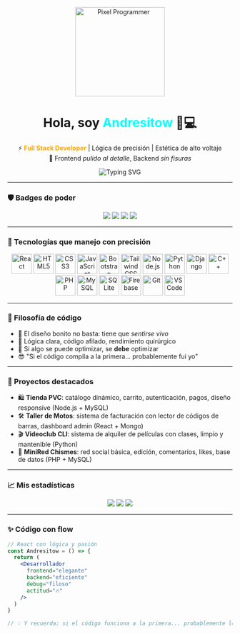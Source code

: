 <!-- 🔥 Andresitow - Código con elegancia, lógica con filo -->
<p align="center">
  <img src="https://i.pinimg.com/originals/3e/47/61/3e476166c6f2e0d32772ac5151c6d0b3.gif" width="200" alt="Pixel Programmer">
</p>

<h1 align="center">Hola, soy <span style="color:#00FFFF;">Andresitow</span> 👾💻</h1>

<p align="center">
  ⚡ <strong><span style="color:#FFA500;">Full Stack Developer</span></strong> | Lógica de precisión | Estética de alto voltaje <br>
  🎨 Frontend <em>pulido al detalle</em>, Backend <em>sin fisuras</em>
</p>

<p align="center">
  <img src="https://readme-typing-svg.demolab.com?font=Fira+Code&size=20&pause=800&color=00FFFF&center=true&vCenter=true&width=500&lines=React+%7C+CSS+Creativo+%7C+HTML5+limpio;Node+%7C+Django+%7C+Python+%7C+PHP;Frontend+con+detalle+de+artista;Backend+con+alma+de+arquitecto" alt="Typing SVG"/>
</p>

---

### 🛡️ Badges de poder

<p align="center">
  <img src="https://img.shields.io/badge/Hecho%20en-Colombia-FFD700?style=for-the-badge&logo=colombia&logoColor=white"/>
  <img src="https://img.shields.io/badge/Edad-19-aqua?style=for-the-badge"/>
  <img src="https://img.shields.io/badge/Stack-Full%20Stack-purple?style=for-the-badge&logo=stackshare"/>
  <img src="https://img.shields.io/badge/VSCode-lo%20uso%20hasta%20para%20hacer%20café-blue?style=for-the-badge&logo=visualstudiocode&logoColor=white"/>
</p>

---

### 🚀 Tecnologías que manejo con precisión

<p align="center">
  <!-- Frontend -->
  <img src="https://cdn.jsdelivr.net/gh/devicons/devicon/icons/react/react-original.svg" width="45" title="React"/>
  <img src="https://cdn.jsdelivr.net/gh/devicons/devicon/icons/html5/html5-original.svg" width="45" title="HTML5"/>
  <img src="https://cdn.jsdelivr.net/gh/devicons/devicon/icons/css3/css3-original.svg" width="45" title="CSS3"/>
  <img src="https://cdn.jsdelivr.net/gh/devicons/devicon/icons/javascript/javascript-original.svg" width="45" title="JavaScript"/>
  <img src="https://cdn.jsdelivr.net/gh/devicons/devicon/icons/bootstrap/bootstrap-original.svg" width="45" title="Bootstrap"/>
  <img src="https://cdn.jsdelivr.net/gh/devicons/devicon/icons/tailwindcss/tailwindcss-plain.svg" width="45" title="TailwindCSS"/>

  <!-- Backend -->
  <img src="https://cdn.jsdelivr.net/gh/devicons/devicon/icons/nodejs/nodejs-original.svg" width="45" title="Node.js"/>
  <img src="https://cdn.jsdelivr.net/gh/devicons/devicon/icons/python/python-original.svg" width="45" title="Python"/>
  <img src="https://cdn.jsdelivr.net/gh/devicons/devicon/icons/django/django-plain.svg" width="45" title="Django"/>
  <img src="https://cdn.jsdelivr.net/gh/devicons/devicon/icons/cplusplus/cplusplus-original.svg" width="45" title="C++"/>
  <img src="https://cdn.jsdelivr.net/gh/devicons/devicon/icons/php/php-original.svg" width="45" title="PHP"/>

  <!-- Bases de datos -->
  <img src="https://cdn.jsdelivr.net/gh/devicons/devicon/icons/mysql/mysql-original.svg" width="45" title="MySQL"/>
  <img src="https://cdn.jsdelivr.net/gh/devicons/devicon/icons/sqlite/sqlite-original.svg" width="45" title="SQLite"/>
  <img src="https://cdn.jsdelivr.net/gh/devicons/devicon/icons/firebase/firebase-plain.svg" width="45" title="Firebase"/>

  <!-- Herramientas -->
  <img src="https://cdn.jsdelivr.net/gh/devicons/devicon/icons/git/git-original.svg" width="45" title="Git"/>
  <img src="https://cdn.jsdelivr.net/gh/devicons/devicon/icons/vscode/vscode-original.svg" width="45" title="VSCode"/>
</p>

---

### 🧠 Filosofía de código

- 🎨 El diseño bonito no basta: tiene que *sentirse vivo*
- 🧠 Lógica clara, código afilado, rendimiento quirúrgico
- 🚀 Si algo se puede optimizar, se **debe** optimizar
- 😎 "Si el código compila a la primera... probablemente fui yo"

---

### 🌟 Proyectos destacados

- 🛍️ **Tienda PVC**: catálogo dinámico, carrito, autenticación, pagos, diseño responsive (Node.js + MySQL)
- 🛠️ **Taller de Motos**: sistema de facturación con lector de códigos de barras, dashboard admin (React + Mongo)
- 🎬 **Videoclub CLI**: sistema de alquiler de películas con clases, limpio y mantenible (Python)
- 💬 **MiniRed Chismes**: red social básica, edición, comentarios, likes, base de datos (PHP + MySQL)

---

### 📈 Mis estadísticas

<p align="center">
  <img src="https://github-readme-stats.vercel.app/api?username=carlo1404&show_icons=true&theme=tokyonight&border_radius=10" />
  <img src="https://github-readme-stats.vercel.app/api/top-langs/?username=carlo1404&layout=compact&theme=tokyonight&border_radius=10" />
  <img src="https://github-readme-streak-stats.herokuapp.com/?user=carlo1404&theme=tokyonight&border_radius=10" />
</p>

---

### ✨ Código con flow

```jsx
// React con lógica y pasión
const Andresitow = () => {
  return (
    <Desarrollador
      frontend="elegante"
      backend="eficiente"
      debug="filoso"
      actitud="🔥"
    />
  )
}

// 💡 Y recuerda: si el código funciona a la primera... probablemente lo escribí yo. 😎


